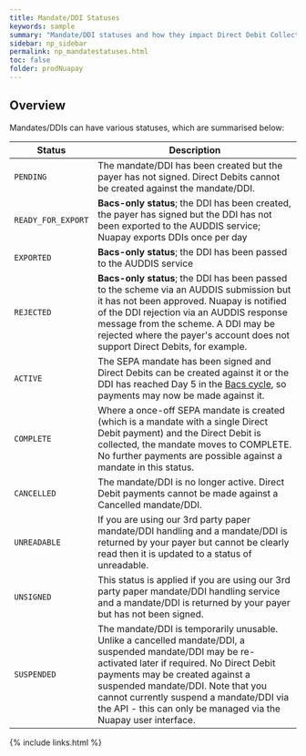 ```yaml
---
title: Mandate/DDI Statuses
keywords: sample
summary: "Mandate/DDI statuses and how they impact Direct Debit Collection are fully outlined here. "
sidebar: np_sidebar
permalink: np_mandatestatuses.html
toc: false
folder: prodNuapay
---
```



## Overview

Mandates/DDIs can have various statuses, which are summarised below:

| Status | Description |
|-------|--------|
| `PENDING` | The mandate/DDI has been created but the payer has not signed. Direct Debits cannot be created against the mandate/DDI. |
| `READY_FOR_EXPORT` | **Bacs-only status**; the DDI has been created, the payer has signed but the DDI has not been exported to the AUDDIS service; Nuapay exports DDIs once per day |
| `EXPORTED` | **Bacs-only status**; the DDI has been passed to the AUDDIS service |
| `REJECTED` | **Bacs-only status**; the DDI has been passed to the scheme via an AUDDIS submission but it has not been approved. Nuapay is notified of the DDI rejection via an AUDDIS response message from the scheme. A DDI may be rejected where the payer's account does not support Direct Debits, for example.|
| `ACTIVE` | The SEPA mandate has been signed and Direct Debits can be created against it or the DDI has reached Day 5 in the [Bacs cycle](np_mdtoverview.html#auddis-processing-cycle), so payments may now be made against it. |
|`COMPLETE`| Where a once-off SEPA mandate is created (which is a mandate with a single Direct Debit payment) and the Direct Debit is collected, the mandate moves to COMPLETE. No further payments are possible against a mandate in this status.|
| `CANCELLED` | The mandate/DDI is no longer active. Direct Debit payments cannot be made against a Cancelled mandate/DDI. |
| `UNREADABLE` | If you are using our 3rd party paper mandate/DDI handling and a mandate/DDI is returned by your payer but cannot be clearly read then it is updated to a status of unreadable. |
| `UNSIGNED` | This status is applied if you are using our 3rd party paper mandate/DDI handling service and a mandate/DDI is returned by your payer but has not been signed.|
| `SUSPENDED` | The mandate/DDI is temporarily unusable. Unlike a cancelled mandate/DDI, a suspended mandate/DDI may be re-activated later if required. No Direct Debit payments may be created against a suspended mandate/DDI. Note that you cannot currently suspend a mandate/DDI via the API - this can only be managed via the Nuapay user interface.|

{% include links.html %}
